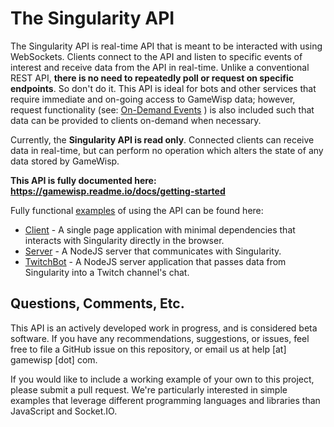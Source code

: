 

# The Singularity API
The Singularity API is real-time API that is meant to be interacted with using WebSockets. Clients connect to the API and listen to specific events of interest and receive data from the API in real-time. Unlike a conventional REST API, **there is no need to repeatedly poll or request on specific endpoints**. So don't do it. This API is ideal for bots and other services that require immediate and on-going access to GameWisp data; however, request functionality (see: [On-Demand Events](#the-singularity-api-on-demand-events) ) is also included such that data can be provided to clients on-demand when necessary. 

Currently, the **Singularity API is read only**. Connected clients can receive data in real-time, but can perform no operation which alters the state of any data stored by GameWisp.

**This API is fully documented here: https://gamewisp.readme.io/docs/getting-started**

Fully functional [examples](https://github.com/GameWisp/GameWisp-Singularity-Examples/tree/master/examples) of using the API can be found here:

* [Client](https://github.com/GameWisp/GameWisp-Singularity-Examples/tree/master/examples/SocketIO-client-app) - A single page application with minimal dependencies that interacts with Singularity directly in the browser.
* [Server](https://github.com/GameWisp/GameWisp-Singularity-Examples/tree/master/examples/SocketIO-server-app) - A NodeJS server that communicates with Singularity.
* [TwitchBot](https://github.com/GameWisp/GameWisp-Singularity-Examples/tree/master/examples/Twitch-bot) - A NodeJS server application that passes data from Singularity into a Twitch channel's chat.


## Questions, Comments, Etc.

This API is an actively developed work in progress, and is considered beta software. If you have any recommendations, suggestions, or issues, feel free to file a GitHub issue on this repository, or email us at help [at] gamewisp [dot] com.

If you would like to include a working example of your own to this project, please submit a pull request. We're particularly interested in simple examples that leverage different programming languages and libraries than JavaScript and Socket.IO. 